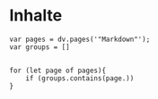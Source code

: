 # Inhalte
```dataviewjs
var pages = dv.pages('"Markdown"');
var groups = []


for (let page of pages){
	if (groups.contains(page.))
}
```
